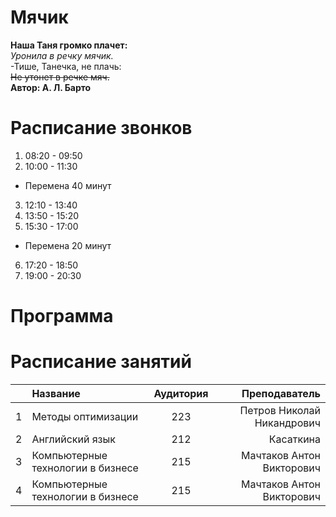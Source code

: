 # Мячик
**Наша Таня громко плачет:**  
*Уронила в речку мячик.*  
-Тише, Танечка, не плачь:  
~~Не утонет в речке мяч.~~  
**Автор: А. Л. Барто**  

# Расписание звонков
1. 08:20 - 09:50
2. 10:00 - 11:30
- Перемена 40 минут
3. 12:10 - 13:40
4. 13:50 - 15:20
5. 15:30 - 17:00
- Перемена 20 минут
6. 17:20 - 18:50
7. 19:00 - 20:30

# Программа

# Расписание занятий
| | Название | Аудитория | Преподаватель |
|------|:--|:-:|--:|
| 1 | Методы оптимизации | 223 | Петров Николай Никандрович |
| 2 | Английский язык| 212 | Касаткина |
| 3 | Компьютерные технологии в бизнесе | 215 | Мачтаков Антон Викторович |
| 4 | Компьютерные технологии в бизнесе | 215 | Мачтаков Антон Викторович |

# 